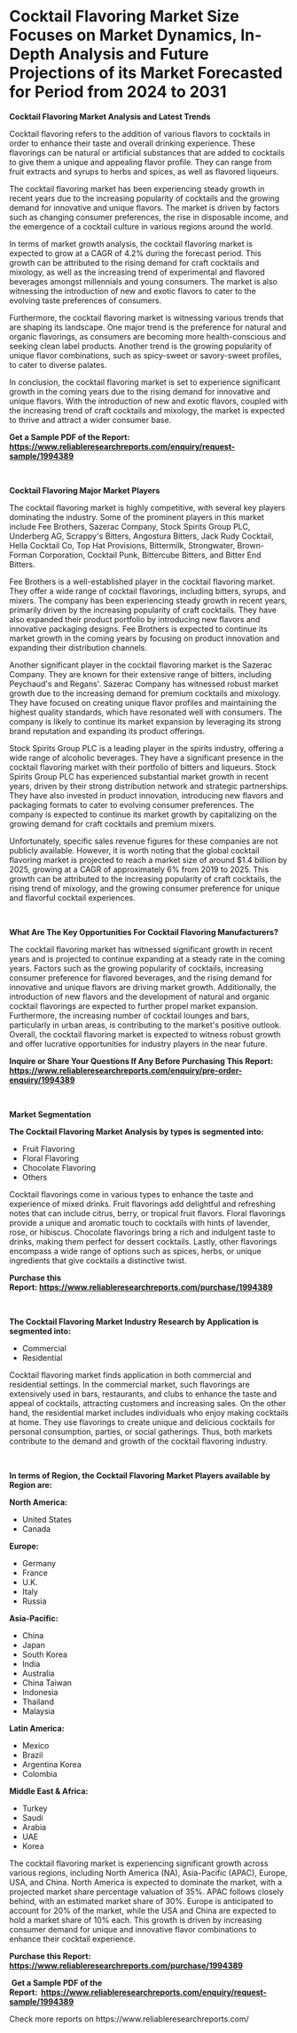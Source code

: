 <p><h1>Cocktail Flavoring Market Size Focuses on Market Dynamics, In-Depth Analysis and Future Projections of its Market Forecasted for Period from 2024 to 2031</h1></p><p><strong>Cocktail Flavoring Market Analysis and Latest Trends</strong></p>
<p><p>Cocktail flavoring refers to the addition of various flavors to cocktails in order to enhance their taste and overall drinking experience. These flavorings can be natural or artificial substances that are added to cocktails to give them a unique and appealing flavor profile. They can range from fruit extracts and syrups to herbs and spices, as well as flavored liqueurs.</p><p>The cocktail flavoring market has been experiencing steady growth in recent years due to the increasing popularity of cocktails and the growing demand for innovative and unique flavors. The market is driven by factors such as changing consumer preferences, the rise in disposable income, and the emergence of a cocktail culture in various regions around the world.</p><p>In terms of market growth analysis, the cocktail flavoring market is expected to grow at a CAGR of 4.2% during the forecast period. This growth can be attributed to the rising demand for craft cocktails and mixology, as well as the increasing trend of experimental and flavored beverages amongst millennials and young consumers. The market is also witnessing the introduction of new and exotic flavors to cater to the evolving taste preferences of consumers.</p><p>Furthermore, the cocktail flavoring market is witnessing various trends that are shaping its landscape. One major trend is the preference for natural and organic flavorings, as consumers are becoming more health-conscious and seeking clean label products. Another trend is the growing popularity of unique flavor combinations, such as spicy-sweet or savory-sweet profiles, to cater to diverse palates.</p><p>In conclusion, the cocktail flavoring market is set to experience significant growth in the coming years due to the rising demand for innovative and unique flavors. With the introduction of new and exotic flavors, coupled with the increasing trend of craft cocktails and mixology, the market is expected to thrive and attract a wider consumer base.</p></p>
<p><strong>Get a Sample PDF of the Report:&nbsp; <a href="https://www.reliableresearchreports.com/enquiry/request-sample/1994389">https://www.reliableresearchreports.com/enquiry/request-sample/1994389</a></strong></p>
<p>&nbsp;</p>
<p><strong>Cocktail Flavoring Major Market Players</strong></p>
<p><p>The cocktail flavoring market is highly competitive, with several key players dominating the industry. Some of the prominent players in this market include Fee Brothers, Sazerac Company, Stock Spirits Group PLC, Underberg AG, Scrappy's Bitters, Angostura Bitters, Jack Rudy Cocktail, Hella Cocktail Co, Top Hat Provisions, Bittermilk, Strongwater, Brown-Forman Corporation, Cocktail Punk, Bittercube Bitters, and Bitter End Bitters.</p><p>Fee Brothers is a well-established player in the cocktail flavoring market. They offer a wide range of cocktail flavorings, including bitters, syrups, and mixers. The company has been experiencing steady growth in recent years, primarily driven by the increasing popularity of craft cocktails. They have also expanded their product portfolio by introducing new flavors and innovative packaging designs. Fee Brothers is expected to continue its market growth in the coming years by focusing on product innovation and expanding their distribution channels.</p><p>Another significant player in the cocktail flavoring market is the Sazerac Company. They are known for their extensive range of bitters, including Peychaud's and Regans'. Sazerac Company has witnessed robust market growth due to the increasing demand for premium cocktails and mixology. They have focused on creating unique flavor profiles and maintaining the highest quality standards, which have resonated well with consumers. The company is likely to continue its market expansion by leveraging its strong brand reputation and expanding its product offerings.</p><p>Stock Spirits Group PLC is a leading player in the spirits industry, offering a wide range of alcoholic beverages. They have a significant presence in the cocktail flavoring market with their portfolio of bitters and liqueurs. Stock Spirits Group PLC has experienced substantial market growth in recent years, driven by their strong distribution network and strategic partnerships. They have also invested in product innovation, introducing new flavors and packaging formats to cater to evolving consumer preferences. The company is expected to continue its market growth by capitalizing on the growing demand for craft cocktails and premium mixers.</p><p>Unfortunately, specific sales revenue figures for these companies are not publicly available. However, it is worth noting that the global cocktail flavoring market is projected to reach a market size of around $1.4 billion by 2025, growing at a CAGR of approximately 6% from 2019 to 2025. This growth can be attributed to the increasing popularity of craft cocktails, the rising trend of mixology, and the growing consumer preference for unique and flavorful cocktail experiences.</p></p>
<p>&nbsp;</p>
<p><strong>What Are The Key Opportunities For Cocktail Flavoring Manufacturers?</strong></p>
<p><p>The cocktail flavoring market has witnessed significant growth in recent years and is projected to continue expanding at a steady rate in the coming years. Factors such as the growing popularity of cocktails, increasing consumer preference for flavored beverages, and the rising demand for innovative and unique flavors are driving market growth. Additionally, the introduction of new flavors and the development of natural and organic cocktail flavorings are expected to further propel market expansion. Furthermore, the increasing number of cocktail lounges and bars, particularly in urban areas, is contributing to the market's positive outlook. Overall, the cocktail flavoring market is expected to witness robust growth and offer lucrative opportunities for industry players in the near future.</p></p>
<p><strong>Inquire or Share Your Questions If Any Before Purchasing This Report: <a href="https://www.reliableresearchreports.com/enquiry/pre-order-enquiry/1994389">https://www.reliableresearchreports.com/enquiry/pre-order-enquiry/1994389</a></strong></p>
<p>&nbsp;</p>
<p><strong>Market Segmentation</strong></p>
<p><strong>The Cocktail Flavoring Market Analysis by types is segmented into:</strong></p>
<p><ul><li>Fruit Flavoring</li><li>Floral Flavoring</li><li>Chocolate Flavoring</li><li>Others</li></ul></p>
<p><p>Cocktail flavorings come in various types to enhance the taste and experience of mixed drinks. Fruit flavorings add delightful and refreshing notes that can include citrus, berry, or tropical fruit flavors. Floral flavorings provide a unique and aromatic touch to cocktails with hints of lavender, rose, or hibiscus. Chocolate flavorings bring a rich and indulgent taste to drinks, making them perfect for dessert cocktails. Lastly, other flavorings encompass a wide range of options such as spices, herbs, or unique ingredients that give cocktails a distinctive twist.</p></p>
<p><strong>Purchase this Report:&nbsp;<a href="https://www.reliableresearchreports.com/purchase/1994389">https://www.reliableresearchreports.com/purchase/1994389</a></strong></p>
<p>&nbsp;</p>
<p><strong>The Cocktail Flavoring Market Industry Research by Application is segmented into:</strong></p>
<p><ul><li>Commercial</li><li>Residential</li></ul></p>
<p><p>Cocktail flavoring market finds application in both commercial and residential settings. In the commercial market, such flavorings are extensively used in bars, restaurants, and clubs to enhance the taste and appeal of cocktails, attracting customers and increasing sales. On the other hand, the residential market includes individuals who enjoy making cocktails at home. They use flavorings to create unique and delicious cocktails for personal consumption, parties, or social gatherings. Thus, both markets contribute to the demand and growth of the cocktail flavoring industry.</p></p>
<p>&nbsp;</p>
<p><strong>In terms of Region, the Cocktail Flavoring Market Players available by Region are:</strong></p>
<p>
    <p> <strong> North America: </strong>
        <ul>
            <li>United States</li>
            <li>Canada</li>
        </ul>
        </p> 
    <p> <strong> Europe: </strong>
        <ul>
            <li>Germany</li>
            <li>France</li>
            <li>U.K.</li>
            <li>Italy</li>
            <li>Russia</li>
        </ul>
        </p> 
    <p> <strong> Asia-Pacific: </strong>
        <ul>
            <li>China</li>
            <li>Japan</li>
            <li>South Korea</li>
            <li>India</li>
            <li>Australia</li>
            <li>China Taiwan</li>
            <li>Indonesia</li>
            <li>Thailand</li>
            <li>Malaysia</li>
        </ul>
        </p> 
    <p> <strong> Latin America: </strong>
        <ul>
            <li>Mexico</li>
            <li>Brazil</li>
            <li>Argentina Korea</li>
            <li>Colombia</li>
        </ul>
        </p> 
    <p> <strong> Middle East & Africa: </strong>
        <ul>
            <li>Turkey</li>
            <li>Saudi</li>
            <li>Arabia</li>
            <li>UAE</li>
            <li>Korea</li>
        </ul>
    </p>
    </p>
<p><p>The cocktail flavoring market is experiencing significant growth across various regions, including North America (NA), Asia-Pacific (APAC), Europe, USA, and China. North America is expected to dominate the market, with a projected market share percentage valuation of 35%. APAC follows closely behind, with an estimated market share of 30%. Europe is anticipated to account for 20% of the market, while the USA and China are expected to hold a market share of 10% each. This growth is driven by increasing consumer demand for unique and innovative flavor combinations to enhance their cocktail experience.</p></p>
<p><strong>Purchase this Report: <a href="https://www.reliableresearchreports.com/purchase/1994389">https://www.reliableresearchreports.com/purchase/1994389</a></strong></p>
<p>&nbsp;<strong>Get a Sample PDF of the Report:&nbsp;&nbsp;<a href="https://www.reliableresearchreports.com/enquiry/request-sample/1994389">https://www.reliableresearchreports.com/enquiry/request-sample/1994389</a></strong></p>
<p><strong></strong></p>
<p>Check more reports on https://www.reliableresearchreports.com/</p>